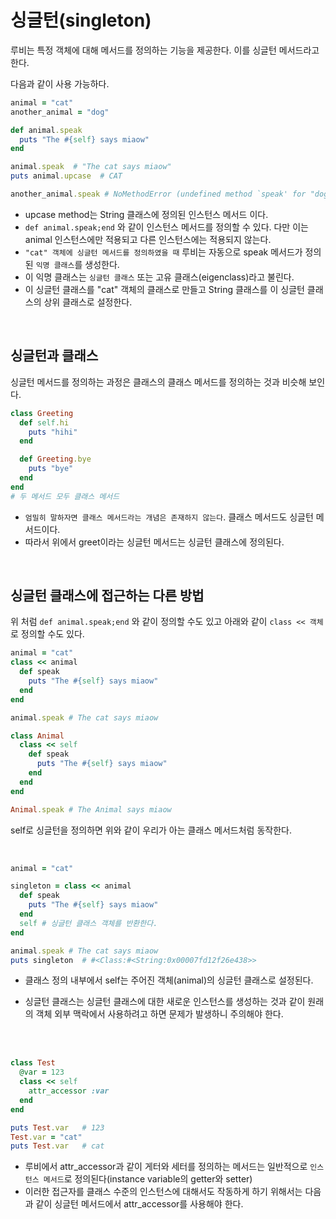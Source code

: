 # 싱글턴(singleton)
루비는 특정 객체에 대해 메서드를 정의하는 기능을 제공한다. 이를 싱글턴 메서드라고 한다.

다음과 같이 사용 가능하다.

```ruby
animal = "cat"
another_animal = "dog"

def animal.speak
  puts "The #{self} says miaow"
end

animal.speak  # "The cat says miaow"
puts animal.upcase  # CAT

another_animal.speak # NoMethodError (undefined method `speak' for "dog":String)
```
- upcase method는 String 클래스에 정의된 인스턴스 메서드 이다.
- `def animal.speak;end` 와 같이 인스턴스 메서드를 정의할 수 있다. 다만 이는 animal 인스턴스에만 적용되고 다른 인스턴스에는 적용되지 않는다.
- `"cat" 객체에 싱글턴 메서드를 정의하였을 때` 루비는 자동으로 speak 메서드가 정의된 `익명 클래스`를 생성한다.
- 이 익명 클래스는 `싱글턴 클래스` 또는 고유 클래스(eigenclass)라고 불린다.
- 이 싱글턴 클래스를 "cat" 객체의 클래스로 만들고 String 클래스를 이 싱글턴 클래스의 상위 클래스로 설정한다.

<br>

## 싱글턴과 클래스
싱글턴 메서드를 정의하는 과정은 클래스의 클래스 메서드를 정의하는 것과 비슷해 보인다.

```ruby
class Greeting
  def self.hi
    puts "hihi"
  end

  def Greeting.bye
    puts "bye"
  end
end
# 두 메서드 모두 클래스 메서드
```

- `엄밀히 말하자면 클래스 메서드라는 개념은 존재하지 않는다`. 클래스 메서드도 싱글턴 메서드이다.
- 따라서 위에서 greet이라는 싱글턴 메서드는 싱글턴 클래스에 정의된다.


<br>


## 싱글턴 클래스에 접근하는 다른 방법

위 처럼 `def animal.speak;end` 와 같이 정의할 수도 있고 아래와 같이 `class << 객체` 로 정의할 수도 있다.

```ruby
animal = "cat"
class << animal
  def speak
    puts "The #{self} says miaow"
  end
end

animal.speak # The cat says miaow

```
```ruby
class Animal
  class << self
    def speak
      puts "The #{self} says miaow"
    end
  end
end

Animal.speak # The Animal says miaow

```

self로 싱글턴을 정의하면 위와 같이 우리가 아는 클래스 메서드처럼 동작한다.


<br>

```ruby
animal = "cat"

singleton = class << animal
  def speak
    puts "The #{self} says miaow"
  end
  self # 싱글턴 클래스 객체를 반환한다.
end

animal.speak # The cat says miaow
puts singleton  # #<Class:#<String:0x00007fd12f26e438>>

```
- 클래스 정의 내부에서 self는 주어진 객체(animal)의 싱글턴 클래스로 설정된다. 

- 싱글턴 클래스는 싱글턴 클래스에 대한 새로운 인스턴스를 생성하는 것과 같이 원래의 객체 외부 맥락에서 사용하려고 하면 문제가 발생하니 주의해야 한다.

<br><br>


```ruby
class Test
  @var = 123
  class << self
    attr_accessor :var
  end
end

puts Test.var   # 123
Test.var = "cat"
puts Test.var   # cat
```
- 루비에서 attr_accessor과 같이 게터와 세터를 정의하는 메서드는 일반적으로 `인스턴스 메서드`로 정의된다(instance variable의 getter와 setter)
- 이러한 접근자를 클래스 수준의 인스턴스에 대해서도 작동하게 하기 위해서는 다음과 같이 싱글턴 메서드에서 attr_accessor를 사용해야 한다.
